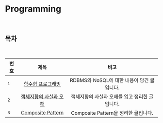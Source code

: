 # Programming

<br>

## 목차

<br>

| 번호 |                   제목                   |                      비고                      |
| ---- | :--------------------------------------: | :--------------------------------------------: |
| `1`  |       [함수형 프로그래밍](./fx.md)       |   RDBMS와 NoSQL에 대한 내용이 담긴 글입니다.   |
| `2`  | [객체지향의 사실과 오해](./oop_truth.md) | 객체지향의 사실과 오해를 읽고 정리한 글입니다. |
| `3`  |   [Composite Pattern](./composite.md)    |      Composite Pattern을 정리한 글입니다.      |
